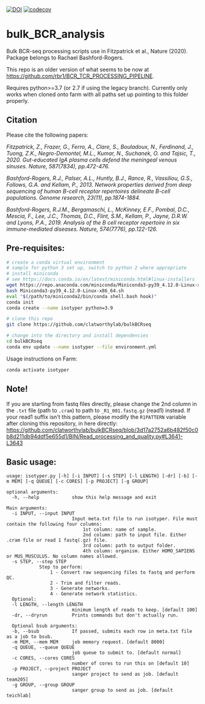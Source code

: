 [![DOI](https://zenodo.org/badge/DOI/10.5281/zenodo.5717959.svg)](https://doi.org/10.5281/zenodo.5717959)
[![codecov](https://codecov.io/gh/clatworthylab/bulkBCRseq/branch/master/graph/badge.svg?token=I6APMCARTA)](https://codecov.io/gh/clatworthylab/bulkBCRseq)

# bulk_BCR_analysis
Bulk BCR-seq processing scripts use in Fitzpatrick et al., Nature (2020). Package belongs to Rachael Bashford-Rogers.

This repo is an older version of what seems to be now at https://github.com/rbr1/BCR_TCR_PROCESSING_PIPELINE.

Requires python>=3.7 (or 2.7 if using the legacy branch). Currently only works when cloned onto farm with all paths set up pointing to this folder properly.

## Citation
Please cite the following papers:

*Fitzpatrick, Z., Frazer, G., Ferro, A., Clare, S., Bouladoux, N., Ferdinand, J., Tuong, Z.K., Negro-Demontel, M.L., Kumar, N., Suchanek, O. and Tajsic, T., 2020. Gut-educated IgA plasma cells defend the meningeal venous sinuses. Nature, 587(7834), pp.472-476.*

*Bashford-Rogers, R.J., Palser, A.L., Huntly, B.J., Rance, R., Vassiliou, G.S., Follows, G.A. and Kellam, P., 2013. Network properties derived from deep sequencing of human B-cell receptor repertoires delineate B-cell populations. Genome research, 23(11), pp.1874-1884.*

*Bashford-Rogers, R.J.M., Bergamaschi, L., McKinney, E.F., Pombal, D.C., Mescia, F., Lee, J.C., Thomas, D.C., Flint, S.M., Kellam, P., Jayne, D.R.W. and Lyons, P.A., 2019. Analysis of the B cell receptor repertoire in six immune-mediated diseases. Nature, 574(7776), pp.122-126.*


## Pre-requisites:
```bash
# create a conda virtual environment
# sample for python 3 set up, switch to python 2 where appropriate
# install miniconda
# see https://docs.conda.io/en/latest/miniconda.html#linux-installers
wget https://repo.anaconda.com/miniconda/Miniconda3-py39_4.12.0-Linux-x86_64.sh
bash Miniconda3-py39_4.12.0-Linux-x86_64.sh
eval "$(/path/to/miniconda2/bin/conda shell.bash hook)"
conda init
conda create --name isotyper python=3.9

# clone this repo
git clone https://github.com/clatworthylab/bulkBCRseq

# change into the directory and install dependencies
cd bulkBCRseq
conda env update --name isotyper --file environment.yml
```

Usage instructions on Farm:
```bash
conda activate isotyper
```

## Note!
If you are starting from fastq files directly, please change the 2nd column in the `.txt` file (path to `.cram`) to path to `_R1_001.fastq.gz` (read1) instead. If your read1 suffix isn't this pattern, please modify the `R1PATTERN` variable after cloning this repository, in here directly:
https://github.com/clatworthylab/bulkBCRseq/blob/3d17a2752a6b482f50c0b8d211db94ddf5e655d1/BIN/Read_processing_and_quality.py#L3641-L3643


## Basic usage:
```
usage: isotyper.py [-h] [-i INPUT] [-s STEP] [-l LENGTH] [-dr] [-b] [-m MEM] [-q QUEUE] [-c CORES] [-p PROJECT] [-g GROUP]

optional arguments:
  -h, --help            show this help message and exit

Main arguments:
  -i INPUT, --input INPUT
                        Input meta.txt file to run isotyper. File must contain the following four columns:
                        	1st column: name of sample.
                        	2nd column: path to input file. Either .cram file or read 1 fastq(.gz) file.
                        	3rd column: path to output folder.
                        	4th column: organism. Either HOMO_SAPIENS or MUS_MUSCULUS. No column names allowed.
  -s STEP, --step STEP  
  			Step to perform: 
  				1 - Convert raw sequencing files to fastq and perform QC.
  				2 - Trim and filter reads.
  				3 - Generate networks.
  				4 - Generate network statistics.
  Optional:
  -l LENGTH, --length LENGTH
                        minimum length of reads to keep. [default 100]
  -dr, --dryrun         Prints commands but don't actually run.

  Optional bsub arguments:
  -b, --bsub            If passed, submits each row in meta.txt file as a job to bsub.
  -m MEM, --mem MEM     job memory request. [default 8000]
  -q QUEUE, --queue QUEUE
                        job queue to submit to. [default normal]
  -c CORES, --cores CORES
                        number of cores to run this on [default 10]
  -p PROJECT, --project PROJECT
                        sanger project to send as job. [default team205]
  -g GROUP, --group GROUP
                        sanger group to send as job. [default teichlab]
```
